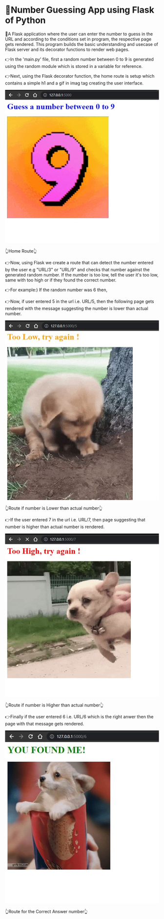 # 🔢Number Guessing App using Flask of Python

🌟A Flask application where the user can enter the number to guess in the URL and according to the conditions set in program, the respective page gets rendered. This 
program builds the basic understanding and usecase of Flask server and its decorator functions to render web pages.

👉In the 'main.py' file, first a random number between 0 to 9 is generated using the random module which is stored in a variable for reference.

👉Next, using the Flask decorator function, the home route is setup which contains a simple h1 and a gif in imag tag creating the user interface.

![Home Route](https://github.com/bellaryyash23/Higher_Lower_Flask/blob/master/samples/start.JPG?raw=true)

👆Home Route👆

👉Now, using Flask we create a route that can detect the number entered by the user e.g "URL/3" or "URL/9" and checks that number against the generated random number.
If the number is too low, tell the user it's too low, same with too high or if they found the correct number.

👉For example:) If the random number was 6 then,

👉Now, if user entered 5 in the url i.e. URL/5, then the following page gets rendered with the message suggesting the number is lower than actual number.

![Low Route](https://github.com/bellaryyash23/Higher_Lower_Flask/blob/master/samples/low.JPG?raw=true)

👆Route if number is Lower than actual number👆

👉If the user entered 7 in the url i.e. URL/7, then page suggesting that number is higher than actual number is rendered.

![Route for Higher Number](https://github.com/bellaryyash23/Higher_Lower_Flask/blob/master/samples/high.JPG?raw=true)

👆Route if number is Higher than actual number👆

👉Finally if the user entered 6 i.e. URL/6 which is the right anwer then the page with that message gets rendered.

![Route for Correct Answer Number](https://github.com/bellaryyash23/Higher_Lower_Flask/blob/master/samples/ans.JPG?raw=true)

👆Route for the Correct Answer number👆
